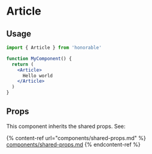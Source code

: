 # Article

## Usage

```jsx
import { Article } from 'honorable'

function MyComponent() {
  return (
    <Article>
      Hello world
    </Article>
  )
}
```

## Props

This component inherits the shared props. See:

{% content-ref url="components/shared-props.md" %}
[components/shared-props.md](components/shared-props.md)
{% endcontent-ref %}

